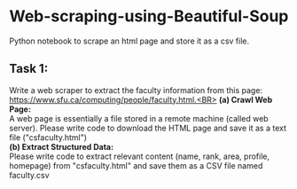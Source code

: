 # Web-scraping-using-Beautiful-Soup
Python notebook to scrape an html page and store it as a csv file. 

## Task 1:
Write a web scraper to extract the faculty information from this page: https://www.sfu.ca/computing/people/faculty.html.<BR>
 <B>(a) Crawl Web Page:</B> <BR>A web page is essentially a file stored in a remote machine (called web server). Please write code to download the HTML page and save it as a text file ("csfaculty.html")<BR>
 <B>(b) Extract Structured Data: </B> <BR>Please write code to extract relevant content (name, rank, area, profile, homepage) from "csfaculty.html" and save them as a CSV file named faculty.csv
 
